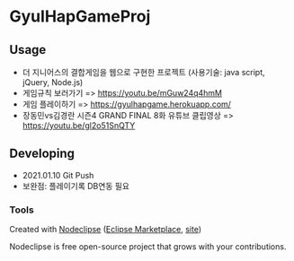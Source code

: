 

# GyulHapGameProj



## Usage 
- 더 지니어스의 결합게임을 웹으로 구현한 프로젝트 (사용기술: java script, jQuery, Node.js)
- 게임규칙 보러가기 => https://youtu.be/mGuw24q4hmM
- 게임 플레이하기 => https://gyulhapgame.herokuapp.com/
- 장동민vs김경란 시즌4 GRAND FINAL 8화 유튜브 클립영상 => https://youtu.be/gl2o51SnQTY



## Developing
- 2021.01.10 Git Push
- 보완점: 플레이기록 DB연동 필요


### Tools

Created with [Nodeclipse](https://github.com/Nodeclipse/nodeclipse-1)
 ([Eclipse Marketplace](http://marketplace.eclipse.org/content/nodeclipse), [site](http://www.nodeclipse.org))   

Nodeclipse is free open-source project that grows with your contributions.
